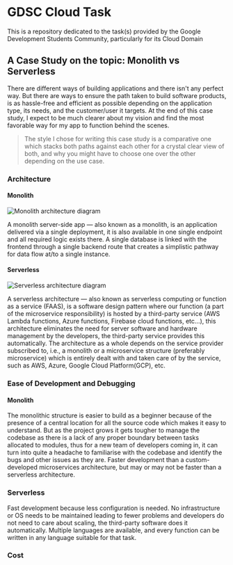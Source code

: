 # GDSC Cloud Task
This is a repository dedicated to the task(s) provided by the Google Development Students Community, particularly for its Cloud Domain

## A Case Study on the topic: **Monolith vs Serverless**

There are different ways of building applications and there isn't any perfect way. But there are ways to ensure the path taken to build software products, is as hassle-free and efficient as possible depending on the application type, its needs, and the customer/user it targets. At the end of this case study, I expect to be much clearer about my vision and find the most favorable way for my app to function behind the scenes.

> The style I chose for writing this case study is a comparative one which stacks both paths against each other for a crystal clear view of both, and why you might have to  choose one over the other depending on the use case. 




### Architecture
#### Monolith
![Monolith architecture diagram](https://res.cloudinary.com/practicaldev/image/fetch/s--DLcP9_Fn--/c_limit%2Cf_auto%2Cfl_progressive%2Cq_auto%2Cw_800/https://dev-to-uploads.s3.amazonaws.com/uploads/articles/w9jf2w448vgnued8pt23.png)

A monolith server-side app — also known as a monolith, is an application delivered via a single deployment, it is also available in one single endpoint and all required logic exists there. A single database is linked with the frontend through a single backend route that creates a simplistic pathway for data flow at/to a single instance. 


 #### Serverless
![Serverless architecture diagram](https://miro.medium.com/v2/resize:fit:1400/format:webp/1*XNkYt06HmRN5GKYD5ymuJA.jpeg)

A serverless architecture — also known as serverless computing or function as a service (FAAS), is a software design pattern where our function (a part of the microservice responsibility) is hosted by a third-party service (AWS Lambda functions, Azure functions, Firebase cloud functions, etc…), this architecture eliminates the need for server software and hardware management by the developers, the third-party service provides this automatically. The architecture as a whole depends on the service provider subscribed to, i.e., a monolith or a microservice structure (preferably microservice) which is entirely dealt with and taken care of by the service, such as AWS, Azure, Google Cloud Platform(GCP), etc.


### Ease of Development and Debugging
#### Monolith
The monolithic structure is easier to build as a beginner because of the presence of a central location for all the source code which makes it easy to understand.
But as the project grows it gets tougher to manage the codebase as there is a lack of any proper boundary between tasks allocated to modules, thus for a new team of developers coming in, it can turn into quite a headache to familiarise with the codebase and identify the bugs and other issues as they are. Faster development than a custom-developed microservices architecture, but may or may not be faster than a serverless architecture.


### Serverless
Fast development because less configuration is needed.  No infrastructure or OS needs to be maintained leading to fewer problems and developers do not need to care about scaling, the third-party software does it automatically. Multiple languages are available, and every function can be written in any language suitable for that task.


### Cost
